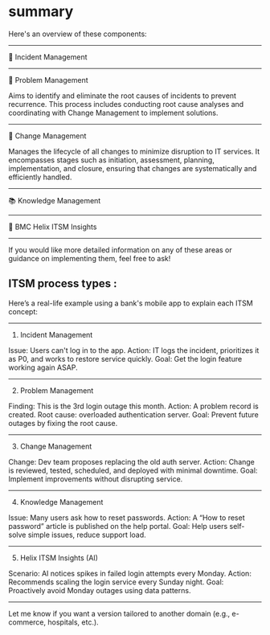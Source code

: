# summary

  Here's an overview of these components:


---

🔧 Incident Management

    


---

🧩 Problem Management

Aims to identify and eliminate the root causes of incidents to prevent recurrence. This process includes conducting root cause analyses and coordinating with Change Management to implement solutions. 


---

🔄 Change Management

Manages the lifecycle of all changes to minimize disruption to IT services. It encompasses stages such as initiation, assessment, planning, implementation, and closure, ensuring that changes are systematically and efficiently handled. 


---

📚 Knowledge Management

    


---

🤖 BMC Helix ITSM Insights

    


---

  If you would like more detailed information on any of these areas or guidance on implementing them, feel free to ask!



## ITSM process types : 
Here’s a real-life example using a bank's mobile app to explain each ITSM concept:


---

1. Incident Management

Issue: Users can't log in to the app.
Action: IT logs the incident, prioritizes it as P0, and works to restore service quickly.
Goal: Get the login feature working again ASAP.


---

2. Problem Management

Finding: This is the 3rd login outage this month.
Action: A problem record is created. Root cause: overloaded authentication server.
Goal: Prevent future outages by fixing the root cause.


---

3. Change Management

Change: Dev team proposes replacing the old auth server.
Action: Change is reviewed, tested, scheduled, and deployed with minimal downtime.
Goal: Implement improvements without disrupting service.


---

4. Knowledge Management

Issue: Many users ask how to reset passwords.
Action: A “How to reset password” article is published on the help portal.
Goal: Help users self-solve simple issues, reduce support load.


---

5. Helix ITSM Insights (AI)

Scenario: AI notices spikes in failed login attempts every Monday.
Action: Recommends scaling the login service every Sunday night.
Goal: Proactively avoid Monday outages using data patterns.


---

Let me know if you want a version tailored to another domain (e.g., e-commerce, hospitals, etc.).

